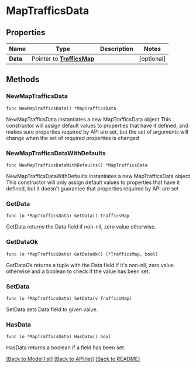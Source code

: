 # MapTrafficsData

## Properties

Name | Type | Description | Notes
------------ | ------------- | ------------- | -------------
**Data** | Pointer to [**TrafficsMap**](TrafficsMap.md) |  | [optional] 

## Methods

### NewMapTrafficsData

`func NewMapTrafficsData() *MapTrafficsData`

NewMapTrafficsData instantiates a new MapTrafficsData object
This constructor will assign default values to properties that have it defined,
and makes sure properties required by API are set, but the set of arguments
will change when the set of required properties is changed

### NewMapTrafficsDataWithDefaults

`func NewMapTrafficsDataWithDefaults() *MapTrafficsData`

NewMapTrafficsDataWithDefaults instantiates a new MapTrafficsData object
This constructor will only assign default values to properties that have it defined,
but it doesn't guarantee that properties required by API are set

### GetData

`func (o *MapTrafficsData) GetData() TrafficsMap`

GetData returns the Data field if non-nil, zero value otherwise.

### GetDataOk

`func (o *MapTrafficsData) GetDataOk() (*TrafficsMap, bool)`

GetDataOk returns a tuple with the Data field if it's non-nil, zero value otherwise
and a boolean to check if the value has been set.

### SetData

`func (o *MapTrafficsData) SetData(v TrafficsMap)`

SetData sets Data field to given value.

### HasData

`func (o *MapTrafficsData) HasData() bool`

HasData returns a boolean if a field has been set.


[[Back to Model list]](HOW-TO.md#documentation-for-models) [[Back to API list]](HOW-TO.md#documentation-for-api-endpoints) [[Back to README]](HOW-TO.md)


